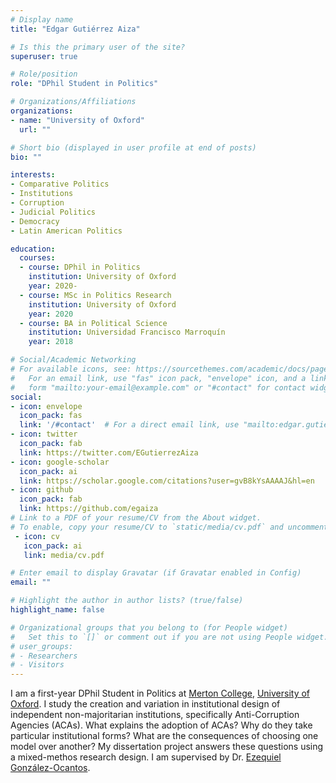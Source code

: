 ```yaml
---
# Display name
title: "Edgar Gutiérrez Aiza"

# Is this the primary user of the site?
superuser: true

# Role/position
role: "DPhil Student in Politics"

# Organizations/Affiliations
organizations:
- name: "University of Oxford"
  url: ""

# Short bio (displayed in user profile at end of posts)
bio: ""

interests:
- Comparative Politics
- Institutions
- Corruption
- Judicial Politics
- Democracy
- Latin American Politics

education:
  courses:
  - course: DPhil in Politics
    institution: University of Oxford
    year: 2020-
  - course: MSc in Politics Research
    institution: University of Oxford
    year: 2020
  - course: BA in Political Science
    institution: Universidad Francisco Marroquín
    year: 2018

# Social/Academic Networking
# For available icons, see: https://sourcethemes.com/academic/docs/page-builder/#icons
#   For an email link, use "fas" icon pack, "envelope" icon, and a link in the
#   form "mailto:your-email@example.com" or "#contact" for contact widget.
social:
- icon: envelope
  icon_pack: fas
  link: '/#contact'  # For a direct email link, use "mailto:edgar.gutierrez@politics.ox.ac.uk".
- icon: twitter
  icon_pack: fab
  link: https://twitter.com/EGutierrezAiza
- icon: google-scholar
  icon_pack: ai
  link: https://scholar.google.com/citations?user=gvB8kYsAAAAJ&hl=en
- icon: github
  icon_pack: fab
  link: https://github.com/egaiza
# Link to a PDF of your resume/CV from the About widget.
# To enable, copy your resume/CV to `static/media/cv.pdf` and uncomment the lines below.
 - icon: cv
   icon_pack: ai
   link: media/cv.pdf

# Enter email to display Gravatar (if Gravatar enabled in Config)
email: ""

# Highlight the author in author lists? (true/false)
highlight_name: false

# Organizational groups that you belong to (for People widget)
#   Set this to `[]` or comment out if you are not using People widget.
# user_groups:
# - Researchers
# - Visitors
---
```


I am a first-year DPhil Student in Politics at [Merton College](https://merton.ox.ac.uk), [University of Oxford](https://ox.ac.uk). I study the creation and variation in institutional design of independent non-majoritarian institutions, specifically Anti-Corruption Agencies (ACAs). What explains the adoption of ACAs? Why do they take particular institutional forms? What are the consequences of choosing one model over another? My dissertation project answers these questions using a mixed-methos research design. I am supervised by Dr. [Ezequiel González-Ocantos](https://www.politics.ox.ac.uk/academic-staff/ezequiel-gonzalez-ocantos.html).
